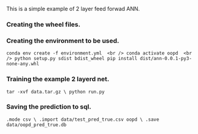 This is a simple example of 2 layer feed forwad ANN.

### Creating the wheel files. 


### Creating the environment to be used. 
`
conda env create -f environment.yml  <br />
conda activate oopd  <br />
python setup.py sdist bdist_wheel
pip install dist/ann-0.0.1-py3-none-any.whl
`
### Training the example 2 layerd net. 
`
tar -xvf data.tar.gz \
python run.py
`
### Saving the prediction to sql. 
`
.mode csv \
.import data/test_pred_true.csv oopd \
.save data/oopd_pred_true.db
`